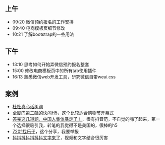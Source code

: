 ## 上午
* 09:20 微信预约报名的工作安排
* 09:40 电商模板页细节修改
* 10:21 了解bootstrap的一些用法
## 下午
* 13:10 思考如何开始弄微信预约报名整套
* 15:00 修改电商模板页中的所有tab使用插件
* 16:13 熟悉微信web开发工具，研究微信自带weui.css
## 案例
* [杜杜真心话树洞](http://m.durex.com.cn/qr/2017valentinesday/)
* [全厦门第二酷的快闪H5](http://www.bbbaaayyy.com/baydesign/i/index.html)，这个比较适合购物节开幕式
* [答完这几道题，中国人集体暴走了！](http://hlmj.treedom.cn/)，很有抖音范，不自觉的嗨了起来，第一个选择很吸引我，转笔的我觉得不是美国的，很棒的h5
* [720°找乐子](https://vr.baidu.com/h5/le/index.html)，这个分享，我要举报
* [抖抖抖抖抖抖抖文字来了](https://www.amemv.com/aweme/in_app/activity/awemewords/?wxshare_count=3)，视频和文字结合很厉害
